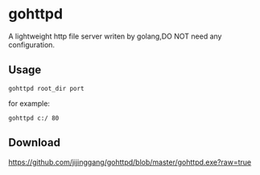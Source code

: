 # gohttpd
A lightweight http file server writen by golang,DO NOT need any configuration.

## Usage

	gohttpd root_dir port

for example:

	gohttpd c:/ 80


## Download
<https://github.com/jijinggang/gohttpd/blob/master/gohttpd.exe?raw=true>